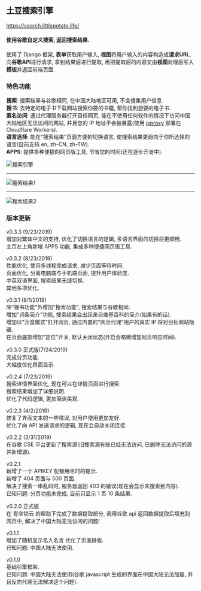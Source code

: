 
## 土豆搜索引擎<br>
<a href="https://search.littlepotato.life/">https://search.littlepotato.life/</a><br>

#### 使用谷歌自定义搜索, 返回搜索结果. <br>
使用了 Django 框架, <b>表单</b>获取用户输入, <b>视图</b>将用户输入的内容构造成<b>请求URL</b>, 向<b>谷歌API</b>进行请求, 拿到结果后进行提取, 再把提取后的内容交由<b>视图</b>处理后写入<b>模板</b>并返回前端页面. <br>

### 特色功能
<b>搜索</b>: 搜索结果与谷歌相同, 在中国大陆地区可用, 不会搜集用户信息.<br>
<b>搜书</b>: 去特定的电子书下载网站搜索你要的书籍, 帮你找到想要的电子书.<br>
<b>匿名访问</b>: 通过代理服务器打开目标网页, 能在不使用任何软件的情况下访问中国大陆地区无法访问的网站, 并且您的 IP 地址不会被暴露(使用 <a href="https://github.com/EtherDream/jsproxy">jsproxy</a> 部署在 Cloudflare Workers).<br>
<b>语言选择</b>: 能在"搜索结果"页面方便的切换语言, 使搜索结果更趋向于你所选择的语言(目前支持 en, zh-CN, zh-TW).<br>
<b>APPS</b>: 提供多种便捷的网页版工具, 节省您的时间(还在逐步开发中).<br>

![搜索引擎](https://raw.githubusercontent.com/justsweetpotato/markdown-img-store/master/search/index.png)
<hr>

![搜索结果1](https://raw.githubusercontent.com/justsweetpotato/markdown-img-store/master/search/detail1.png)
<hr>

![搜索结果2](https://raw.githubusercontent.com/justsweetpotato/markdown-img-store/master/search/detail2.png)

### 版本更新
v0.3.3 (9/23/2019)<br>
增加对繁体中文的支持, 优化了切换语言的逻辑, 多语言界面的切换将更顺畅.<br>
主页左上角新增 APPS 功能, 集成多种便捷网页版工具.<br>

v0.3.2 (8/23/2019)<br>
性能优化, 使用多线程完成请求, 减少页面等待时间.<br>
页面优化, 分离电脑端与手机端页面, 提升用户体验度.<br>
中英双语界面, 搜索结果无缝切换.<br>
其他多项优化.<br>

v0.3.1 (8/1/2019)<br>
除"搜书功能"外增加"搜索功能", 搜索结果与谷歌相同.<br>
增加"词条简介"功能, 搜索结果会出现来自维基百科的简介(如果有的话).<br>
增加以"沙盒模式"打开网页, 通过内置的"网页代理"用户的真实 IP 将对目标网站隐藏.<br>
在页面底部增加"定位"开关, 默认关闭状态(开启会略微增加网页响应时间).

v0.3.0 正式版(7/24/2019)<br>
完成分页功能.<br>
大幅度优化界面显示.

v0.2.4 (7/23/2019)<br>
搜索详情界面优化, 现在可以在详情页面进行搜索.<br>
搜索结果增加了详细说明.<br>
优化了代码逻辑, 更加简洁美观.<br>

v0.2.3 (4/2/2019)<br>
修复了界面文本的一些错误, 对用户使用更加友好.<br> 
优化了向 API 发送请求的逻辑, 现在会自动关闭连接.

v0.2.2 (3/31/2019)<br>
在谷歌 CSE 平台更新了搜索源(旧搜索源有些已经无法访问, 已删除无法访问的源并新增源).

v0.2.1<br>
新增了一个 APIKEY 配额用尽时的提示.<br> 
新增了 404 页面与 500 页面.<br>
解决了搜索一串乱码时, 服务器返回 403 的错误(现在会显示未搜索到内容).<br>
已知问题: 分页功能未完成, 目前只显示 1 页 10 条结果.

v0.2.0 正式版<br>
在 青空锁云 的帮助下完成了数据提取部分, 调用谷歌 api 返回数据提取后填充到网页中, 解决了中国大陆无法访问的问题!

v0.1.1<br>
增加了随机显示名人名言 优化了页面排版.<br>
已知问题: 中国大陆无法使用.

v0.1.0<br>
基础引擎框架.<br>
已知问题: 中国大陆无法使用(谷歌 javascript 生成的界面在中国大陆无法加载, 并且反向代理无法解决这个问题).<br>
